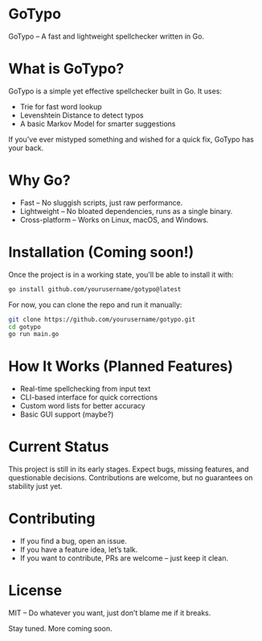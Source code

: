 # GoTypo
GoTypo – A fast and lightweight spellchecker written in Go.
# What is GoTypo?

GoTypo is a simple yet effective spellchecker built in Go. It uses:

  - Trie for fast word lookup
  - Levenshtein Distance to detect typos
  - A basic Markov Model for smarter suggestions

If you've ever mistyped something and wished for a quick fix, GoTypo has your back.
# Why Go?

  - Fast – No sluggish scripts, just raw performance.
  - Lightweight – No bloated dependencies, runs as a single binary.
  - Cross-platform – Works on Linux, macOS, and Windows.

# Installation (Coming soon!)

Once the project is in a working state, you'll be able to install it with:
```bash
go install github.com/yourusername/gotypo@latest
```
For now, you can clone the repo and run it manually:
```bash
git clone https://github.com/yourusername/gotypo.git
cd gotypo
go run main.go
```
# How It Works (Planned Features)

  - Real-time spellchecking from input text
  - CLI-based interface for quick corrections
  - Custom word lists for better accuracy
  - Basic GUI support (maybe?)

# Current Status

This project is still in its early stages. Expect bugs, missing features, and questionable decisions. Contributions are welcome, but no guarantees on stability just yet.
# Contributing

  - If you find a bug, open an issue.
  - If you have a feature idea, let’s talk.
  - If you want to contribute, PRs are welcome – just keep it clean.

# License

MIT – Do whatever you want, just don’t blame me if it breaks.

Stay tuned. More coming soon.


